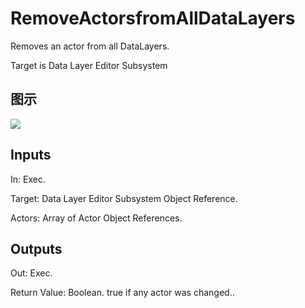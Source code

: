 # RemoveActorsfromAllDataLayers

Removes an actor from all DataLayers.

Target is Data Layer Editor Subsystem

## 图示

![]($-20221218-18350850.png)

## Inputs

In: Exec.

Target: Data Layer Editor Subsystem Object Reference.

Actors: Array of Actor Object References.  

## Outputs

Out: Exec.

Return Value: Boolean. true if any actor was changed..

